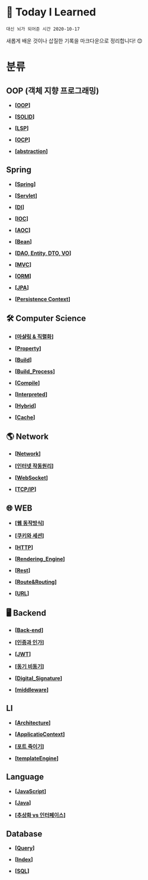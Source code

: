 # 🧠 Today I Learned
 `대신 뇌가 되어준 시간 2020-10-17`

 새롭게 배운 것이나 삽질한 기록을 마크다운으로 정리합니다! 😊


# 분류

## OOP (객체 지향 프로그래밍)

- __[[OOP](https://github.com/honghyunin/TIL/blob/main/OOP/OOP.md)]__

- __[[SOLID](https://github.com/honghyunin/TIL/blob/main/OOP/SOLID.md)]__

- __[[LSP](https://github.com/honghyunin/TIL/blob/main/OOP/LSP.md)]__

- __[[OCP](https://github.com/honghyunin/TIL/blob/main/OOP/OCP.md)]__

- __[[abstraction](https://github.com/honghyunin/TIL/blob/main/OOP/Abstraction.md)]__

## Spring

- __[[Spring](https://github.com/honghyunin/TIL/blob/main/Spring/Spring.md)]__

- __[[Servlet](https://github.com/honghyunin/TIL/blob/main/Spring/Servlet/Servlet.md)]__

- __[[DI](https://github.com/honghyunin/TIL/blob/main/Spring/DI.md)]__

- __[[IOC](https://github.com/honghyunin/TIL/blob/main/Spring/IOC.md)]__

- __[[AOC](https://github.com/honghyunin/TIL/blob/main/Spring/AOP.md)]__

- __[[Bean](https://github.com/honghyunin/TIL/blob/main/Spring/Bean.md)]__

- __[[DAO, Entity, DTO, VO](https://github.com/honghyunin/TIL/blob/main/Spring/DAO_Entity_DTO_VO.md)]__

- __[[MVC](https://github.com/honghyunin/TIL/blob/main/Spring/MVC.md)]__

- __[[ORM](https://github.com/honghyunin/TIL/blob/main/Spring/ORM.md)]__

- __[[JPA](https://github.com/honghyunin/TIL/blob/main/Spring/JPA.md)]__

- __[[Persistence Context](https://github.com/honghyunin/TIL/blob/main/Spring/Persistence_Context.md)]__

## 🛠️ Computer Science

- __[[마샬링 & 직렬화](https://github.com/honghyunin/TIL/blob/main/cs/Marshalling/Marshalling.md)]__

- __[[Property](https://github.com/honghyunin/TIL/blob/main/cs/Property/Property.md)]__

- __[[Build](https://github.com/honghyunin/TIL/blob/main/cs/Build/README.md)]__
      
- __[[Build_Process](https://github.com/honghyunin/TIL/blob/main/cs/Build/Build_Process.md)]__

- __[[Compile](https://github.com/honghyunin/TIL/blob/main/cs/Build/Compile.md)]__

- __[[Interpreted](https://github.com/honghyunin/TIL/blob/main/cs/Build/Interpreted.md)]__

- __[[Hybrid](https://github.com/honghyunin/TIL/blob/main/cs/Build/Hybrid.md)]__

- __[[Cache](https://github.com/honghyunin/TIL/blob/main/cs/Build/cache.md)]__

## 🌎 Network

- __[[Network](https://github.com/honghyunin/TIL/blob/main/Network/network.md)]__

- __[[인터넷 작동원리](https://github.com/honghyunin/TIL/blob/main/Network/Internet/Internet_Struct.md)]__

- __[[WebSocket](https://github.com/honghyunin/TIL/blob/main/Network/Internet/WebSocket.md)]__

- __[[TCP/IP](https://github.com/honghyunin/TIL/blob/main/Network/Internet/TCP_IP.md)]__

## 🌐 WEB

- __[[웹 동작방식](https://github.com/honghyunin/TIL/blob/main/Web/Web_Struct.md)]__

- __[[쿠키와 세션](https://github.com/honghyunin/TIL/blob/main/Web/Cookie&Session.md)]__

- __[[HTTP](https://github.com/honghyunin/TIL/blob/main/Web/HTTP.md)]__

- __[[Rendering_Engine](https://github.com/honghyunin/TIL/blob/main/Web/Rendering_Engine.md)]__

- __[[Rest](https://github.com/honghyunin/TIL/blob/main/Web/REST.md)]__

- __[[Route&Routing](https://github.com/honghyunin/TIL/blob/main/Web/Route&Routing.md)]__

- __[[URL](https://github.com/honghyunin/TIL/blob/main/Web/URL.md)]__

## 🖥️ Backend
- __[[Back-end](https://github.com/honghyunin/TIL/blob/main/Web/Backend.md)]__

- __[[인증과 인가](https://github.com/honghyunin/TIL/blob/main/Web/Auth/Authentication&Authorization.md)]__

- __[[JWT](https://github.com/honghyunin/TIL/blob/main/Web/Auth/JWT/JWT.md)]__

- __[[동기 비동기](https://github.com/honghyunin/TIL/blob/main/Web/Concurrency&Parallelism.md)]__

- __[[Digital_Signature](https://github.com/honghyunin/TIL/blob/main/Web/Auth/JWT/Digital_Signature.md)]__

- __[[middleware](https://github.com/honghyunin/TIL/blob/main/Web/Middleware.md)]__

## LI

- __[[Architecture](https://github.com/honghyunin/TIL/blob/main/Li/Programming/Architecture.md)]__

- __[[ApplicatioContext](https://github.com/honghyunin/TIL/blob/main/Li/Programming/ApplicationContext.md)]__

- __[[포트 죽이기](https://github.com/honghyunin/TIL/blob/main/Li/Programming/Portkill.md)]__

- __[[templateEngine](https://github.com/honghyunin/TIL/blob/main/Li/Programming/Templateengine.md)]__

## Language
- __[[JavaScript](https://github.com/honghyunin/TIL/blob/main/JavaScript/Javascript.md)]__

- __[[Java](https://github.com/honghyunin/TIL/blob/main/Java/Java.md)]__

- __[[추상화 vs 인터페이스](https://github.com/honghyunin/TIL/blob/main/Java/Interface&Abstract.md)]__

## Database

- __[[Query](https://github.com/honghyunin/TIL/blob/main/Database/Query.md)]__

- __[[Index](https://github.com/honghyunin/TIL/blob/main/Database/Index.md)]__

- __[[SQL](https://github.com/honghyunin/TIL/blob/main/Database/SQL.md)]__